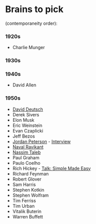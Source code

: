 # Brains to pick

(contemporaneity order):

### 1920s

- Charlie Munger

### 1930s

### 1940s

- David Allen

### 1950s

- [David Deutsch](https://twitter.com/DavidDeutschOxf)
- Derek Sivers
- Elon Musk
- Eric Weinstein
- Evan Czaplicki
- Jeff Bezos
- [Jordan Peterson](https://twitter.com/jordanbpeterson) - [Interview](https://tim.blog/2021/03/01/jordan-peterson/)
- [Naval Ravikant](https://twitter.com/naval)
- [Nassim Taleb](https://twitter.com/nntaleb)
- Paul Graham
- Paulo Coelho
- Rich Hickey - [Talk: Simple Made Easy](www.infoq.com/presentations/Simple-Made-Easy)
- Richard Feynman 
- Robert Glover
- Sam Harris
- Stephen Kotkin
- Stephen Wolfram
- Tim Ferriss
- Tim Urban
- Vitalik Buterin
- Warren Buffett

<!--
- Ausguste Escoffier
- Allan Kay
- Rollo Tomassi
- Milton Friedman
- Mark Manson
- Abbas (iran - photojournalist)
any females? Any non american?
- Pawel Kuczynski (illustrator)
- Mario Puppo (illustrator)
- Edward Tufte
- Sarah Tavel (ex pinterest ceo)
-->